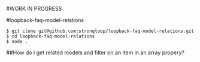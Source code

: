 #WORK IN PROGRESS

#loopback-faq-model-relations
```
$ git clone git@github.com:strongloop/loopback-faq-model-relations.git
$ cd loopback-faq-model-relations
$ node .
```

##How do I get related models and filter on an item in an array propery?

